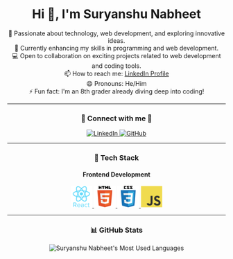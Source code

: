 <h1 align="center">Hi 👋, I'm Suryanshu Nabheet</h1>
<p align="center">
    🚀 Passionate about technology, web development, and exploring innovative ideas.<br>
    🌱 Currently enhancing my skills in programming and web development.<br>
    💻 Open to collaboration on exciting projects related to web development and coding tools.<br>
    📫 How to reach me: <a href="https://www.linkedin.com/in/suryanshu-nabheet/" target="_blank">LinkedIn Profile</a><br>
    😄 Pronouns: He/Him<br>
    ⚡ Fun fact: I'm an 8th grader already diving deep into coding!
</p>

---

<h3 align="center">🌟 Connect with me 🌟</h3>
<p align="center">
    <a href="https://www.linkedin.com/in/suryanshu-nabheet/" target="_blank">
        <img src="https://raw.githubusercontent.com/rahuldkjain/github-profile-readme-generator/master/src/images/icons/Social/linked-in-alt.svg" alt="LinkedIn" width="40" height="40" />
    </a>
    <a href="https://github.com/Suryanshu-Nabheet" target="_blank">
        <img src="https://raw.githubusercontent.com/rahuldkjain/github-profile-readme-generator/master/src/images/icons/Social/github.svg" alt="GitHub" width="40" height="40" />
    </a>
</p>

---

<h3 align="center">🚀 Tech Stack</h3>
<h4 align="center">Frontend Development</h4>
<p align="center">
    <a href="https://reactjs.org/" target="_blank">
        <img src="https://raw.githubusercontent.com/devicons/devicon/master/icons/react/react-original-wordmark.svg" alt="React" width="50" height="50" />
    </a>
    <a href="https://developer.mozilla.org/en-US/docs/Web/HTML" target="_blank">
        <img src="https://raw.githubusercontent.com/devicons/devicon/master/icons/html5/html5-original-wordmark.svg" alt="HTML" width="50" height="50" />
    </a>
    <a href="https://developer.mozilla.org/en-US/docs/Web/CSS" target="_blank">
        <img src="https://raw.githubusercontent.com/devicons/devicon/master/icons/css3/css3-original-wordmark.svg" alt="CSS" width="50" height="50" />
    </a>
    <a href="https://developer.mozilla.org/en-US/docs/Web/JavaScript" target="_blank">
        <img src="https://raw.githubusercontent.com/devicons/devicon/master/icons/javascript/javascript-original.svg" alt="JavaScript" width="50" height="50" />
    </a>
</p>

---

<h3 align="center">📊 GitHub Stats</h3>
<p align="center">
    <img src="https://github-readme-stats.vercel.app/api/top-langs?username=Suryanshu-Nabheet&show_icons=true&theme=dark&locale=en&layout=compact&langs_count=5&hide=Jupyter%20Notebook,Shell,Python" alt="Suryanshu Nabheet's Most Used Languages" />
</p>
